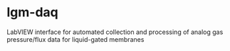 # lgm-daq
LabVIEW interface for automated collection and processing of analog gas pressure/flux data for liquid-gated membranes
